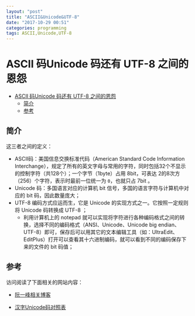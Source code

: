 ```yaml
---
layout: "post"
title: "ASCII&Unicode&UTF-8"
date: "2017-10-29 00:51"
categories: programming
tags: ASCII,Unicode,UTF-8
---
```


# ASCII 码Unicode 码还有 UTF-8 之间的恩怨

<!-- TOC depthFrom:1 depthTo:6 withLinks:1 updateOnSave:1 orderedList:0 -->

- [ASCII 码Unicode 码还有 UTF-8 之间的恩怨](#ascii-码unicode-码还有-utf-8-之间的恩怨)
	- [简介](#简介)
	- [参考](#参考)

<!-- /TOC -->

<!--more-->

## 简介

这三者之间的定义：
- ASCII码：美国信息交换标准代码（American Standard Code Information Interchange），规定了所有的英文字母与常用的字符，同时包括32个不显示的控制字符（共128个）；一个字节（1byte）占用 8bit，可表达 2的8次方（256）个字符，表示时最前一位统一为 `0`，也就只占 7bit 。
- Unicode 码：多国语言对应的计算机 bit 信号，多国的语言字符与计算机中对应的 bit 码，因此数量庞大；
- UTF-8 编码方式应运而生，它是 Unicode 的实现方式之一。它按照一定规则将 Unicode 码转换成 UTF-8 ；
  - 利用计算机上的 notepad 就可以实现将字符进行各种编码格式之间的转换，选择不同的编码格式（ANSI、Unicode、Unicode big endian、UTF-8）即可，保存后可以用其它的文本编辑工具（如：UltraEdit、EditPlus）打开可以查看其十六进制编码，就可以看到不同的编码保存下来的文件的 bit 码值；

## 参考

访问阅读了下面相关的网站内容：
- [阮一峰相关博客][e7b776ef]
- [汉字Unicode码对照表][dd586ae8]

  [e7b776ef]: http://www.ruanyifeng.com/blog/2007/10/ascii_unicode_and_utf-8.html "关于 ASCII码、Unicde 码、UTF-8之间的关系"
  [dd586ae8]: http://www.chi2ko.com/tool/CJK.htm "查找汉字等东亚文字的Unicode表"
